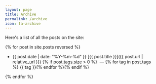 ```yaml
---
layout: page
title: Archive
permalink: /archive
icon: fa-archive
---
```


Here's a list of all the posts on the site:

{% for post in site.posts reversed %}

- {{ post.date | date: "%Y-%m-%d" }} [{{ post.title }}]({{ post.url | relative_url }}) {% if post.tags.size > 0 %} &nbsp;&mdash; {% for tag in post.tags %}&nbsp;{{ tag }}{% endfor %}{% endif %}

{% endfor %}

